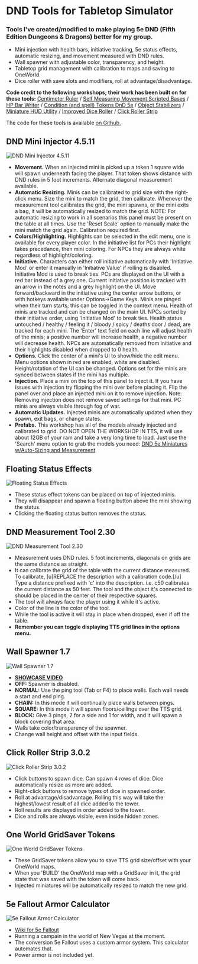 # DND Tools for Tabletop Simulator
### Tools I've created/modified to make playing 5e DND (Fifth Edition Dungeons & Dragons) better for my group.

+ Mini injection with health bars, initiative tracking, 5e status effects, automatic resizing, and movement measured with DND rules.
+ Wall spawner with adjustable color, transparency, and height.
+ Tabletop grid management with calibration to maps and saving to OneWorld.
+ Dice roller with save slots and modifiers, roll at advantage/disadvantage.

 **Code credit to the following workshops; their work has been built on for these tools:** 
[Centimeter Ruler](https://steamcommunity.com/sharedfiles/filedetails/?id=2063724696) /
[Self Measuring Movement Scripted Bases](https://steamcommunity.com/sharedfiles/filedetails/?id=2069900392) /
[HP Bar Writer](https://steamcommunity.com/sharedfiles/filedetails/?id=1403813124) /
[Condition (and spell) Tokens DnD 5e](https://steamcommunity.com/sharedfiles/filedetails/?id=2227786087) /
[Object Stabilizers](https://steamcommunity.com/sharedfiles/filedetails/?id=2359564131) /
[Miniature HUD Utility](https://steamcommunity.com/sharedfiles/filedetails/?id=1694376433) /
[Improved Dice Roller](https://steamcommunity.com/sharedfiles/filedetails/?id=2134616469) /
[Click Roller Strip](https://steamcommunity.com/sharedfiles/filedetails/?id=1092390834)

The code for these tools is available [on Github.](https://github.com/ColColonCleaner/DNDTools)

## DND Mini Injector 4.5.11
![DND Mini Injector 4.5.11](https://i.imgur.com/83uMYlZ.jpg "DND Mini Injector 4.5.11")

+ **Movement.**  When an injected mini is picked up a token 1 square wide will spawn underneath facing the player. That token shows distance with DND rules in 5 foot increments. Alternate diagonal measurement available.
+ **Automatic Resizing.**  Minis can be calibrated to grid size with the right-click menu. Size the mini to match the grid, then calibrate. Whenever the measurement tool calibrates the grid, the mini spawns, or the mini exits a bag, it will be automatically resized to match the grid. NOTE: For automatic resizing to work in all scenarios this panel must be present on the table at all times. Use the 'Reset Scale' option to manually make the mini match the grid again. Calibration required first.
+ **Colors/Highlighting.**  Highlights can be selected in the edit menu, one is available for every player color. In the initiative list for PCs their highlight takes precedance, then mini coloring. For NPCs they are always white regardless of highlight/coloring.
+ **Initiative.**  Characters can either roll initiative automatically with 'Initiative Mod' or enter it manually in 'Initiative Value' if rolling is disabled. Initiative Mod is used to break ties. PCs are displayed on the UI with a red bar instead of a grey one. Current initiative position is tracked with an arrow in the notes and a grey highlight on the UI. Move forward/backward in the initiative using the center arrow buttons, or with hotkeys available under Options->Game Keys. Minis are pinged when their turn starts; this can be toggled in the context menu. Health of minis are tracked and can be changed on the main UI. NPCs sorted by their initiative order, using 'Initiative Mod' to break ties. Health status untouched / healthy / feeling it / bloody / spicy / deaths door / dead, are tracked for each mini. The 'Enter' text field on each line will adjust health of the minis; a positive number will increase health, a negative number will decrease health. NPCs are automatically removed from initiative and their highlights disabled when dropped to 0 health.
+ **Options.**  Click the center of a mini's UI to show/hide the edit menu. Menu options shown in red are enabled, white are disabled. Height/rotation of the UI can be changed. Options set for the minis are synced between states if the mini has multiple.
+ **Injection.**  Place a mini on the top of this panel to inject it. If you have issues with injection try flipping the mini over before placing it. Flip the panel over and place an injected mini on it to remove injection. Note: Removing injection does not remove saved settings for that mini. PC minis are always visible through fog of war.
+ **Automatic Updates.**  Injected minis are automatically updated when they spawn, exit bags, or change states.
+ **Prefabs.**  This workshop has all of the models already injected and calibrated to grid. DO NOT OPEN THE WORKSHOP IN TTS, it will use about 12GB of your ram and take a very long time to load. Just use the 'Search' menu option to grab the models you need: [DND 5e Miniatures w/Auto-Sizing and Measurement](https://steamcommunity.com/sharedfiles/filedetails/?id=2359564131)

## Floating Status Effects
![Floating Status Effects](https://i.imgur.com/e3S1Rnp.jpg "Floating Status Effects")

+ These status effect tokens can be placed on top of injected minis.
+ They will disappear and spawn a floating button above the mini showing the status.
+ Clicking the floating status button removes the status.

## DND Measurement Tool 2.30
![DND Measurement Tool 2.30](https://i.imgur.com/ncy9Hfm.jpg "DND Measurement Tool 2.30")

+ Measurement uses DND rules. 5 foot increments, diagonals on grids are the same distance as straight.
+ It can calibrate the grid of the table with the current distance measured. To calibrate, [u]REPLACE the description with a calibration code.[/u] Type a distance prefixed with 'c' into the description. i.e. c50 calibrates the current distance as 50 feet. The tool and the object it's connected to should be placed in the center of their respective squares.
+ The tool will always face the player using it while it's active.
+ Color of the line is the color of the tool.
+ While the tool is active it will stay in place when dropped, even if off the table.
+ **Remember you can toggle displaying TTS grid lines in the options menu.**

## Wall Spawner 1.7
![Wall Spawner 1.7](https://i.imgur.com/9OEZSWC.jpg "Wall Spawner 1.7")

+ **[SHOWCASE VIDEO](https://www.youtube.com/watch?v=9xxFUDGJmbE)** 
+ **OFF:** Spawner is disabled.
+ **NORMAL:** Use the ping tool (Tab or F4) to place walls. Each wall needs a start and end ping.
+ **CHAIN:** In this mode it will continually place walls between pings.
+ **SQUARE:** In this mode it will spawn floors/ceilings over the TTS grid.
+ **BLOCK:** Give 3 pings, 2 for a side and 1 for width, and it will spawn a block covering that area.
+ Walls take color/transparency of the spawner.
+ Change wall height and offset with the input fields.

## Click Roller Strip 3.0.2
![Click Roller Strip 3.0.2](https://i.imgur.com/EPYE26S.jpg "Click Roller Strip 3.0.2")

+ Click buttons to spawn dice. Can spawn 4 rows of dice. Dice automatically resize as more are added.
+ Right-click buttons to remove types of dice in spawned order.
+ Roll at advantage/disadvantage. Rolling this way will take the highest/lowest result of all dice added to the tower.
+ Roll results are displayed in order added to the tower.
+ Dice and rolls are always visible, even inside hidden zones.

## One World GridSaver Tokens
![One World GridSaver Tokens](https://i.imgur.com/7sVcizo.jpg "One World GridSaver Tokens")

+ These GridSaver tokens allow you to save TTS grid size/offset with your OneWorld maps.
+ When you 'BUILD' the OneWorld map with a GridSaver in it, the grid state that was saved with the token will come back.
+ Injected miniatures will be automatically resized to match the new grid.

## 5e Fallout Armor Calculator
![5e Fallout Armor Calculator](https://i.imgur.com/QHRVoBZ.jpg "5e Fallout Armor Calculator")

+ [Wiki for 5e Fallout](http://5efallout.wikidot.com/)
+ Running a campain in the world of New Vegas at the moment.
+ The conversion 5e Fallout uses a custom armor system. This calculator automates that.
+ Power armor is not included yet.
